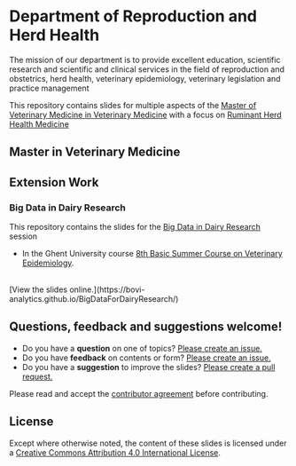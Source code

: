 # Department of Reproduction and Herd Health

The mission of our department is to provide excellent education, scientific research and scientific and clinical services in the field of reproduction and obstetrics, herd health, veterinary epidemiology, veterinary legislation and practice management

This repository contains slides for multiple aspects of the [Master of Veterinary Medicine in Veterinary Medicine](http://studiegids.ugent.be/2016/EN/FACULTY/G/MABA/GMDIERHK/GMDIERHK.html)  with a focus on [Ruminant Herd Health Medicine](http://studiegids.ugent.be/2016/EN/studiefiches/G000771.pdf) 

## Master in Veterinary Medicine

## Extension Work

### Big Data in Dairy Research
This repository contains the slides for the [Big Data in Dairy Research](http://bovi-analytics.github.io/BigDataForDairyResearch/) session
-  In the Ghent University course [8th Basic Summer Course on Veterinary Epidemiology](http://www.rohh.ugent.be/vetepisummercourse/home/).
<br>
[View the slides online.](https://bovi-analytics.github.io/BigDataForDairyResearch/)

## Questions, feedback and suggestions welcome!
- Do you have a **question** on one of topics? [Please create an issue.](https://github.com/Bovi-analytics/BigDataForDairyResearch/issues/new)
- Do you have **feedback** on contents or form? [Please create an issue.](https://github.com/Bovi-analytics/BigDataForDairyResearch/issues/new)
- Do you have a **suggestion** to improve the slides? [Please create a pull request.](https://github.com/Bovi-analytics/BigDataForDairyResearch/pulls)

Please read and accept the [contributor agreement](https://github.com/Bovi-analytics/BigDataForDairyResearch/blob/gh-pages/CONTRIBUTING.md) before contributing.

## License
Except where otherwise noted, the content of these slides is licensed under a [Creative Commons Attribution 4.0 International License](http://creativecommons.org/licenses/by/4.0/).
